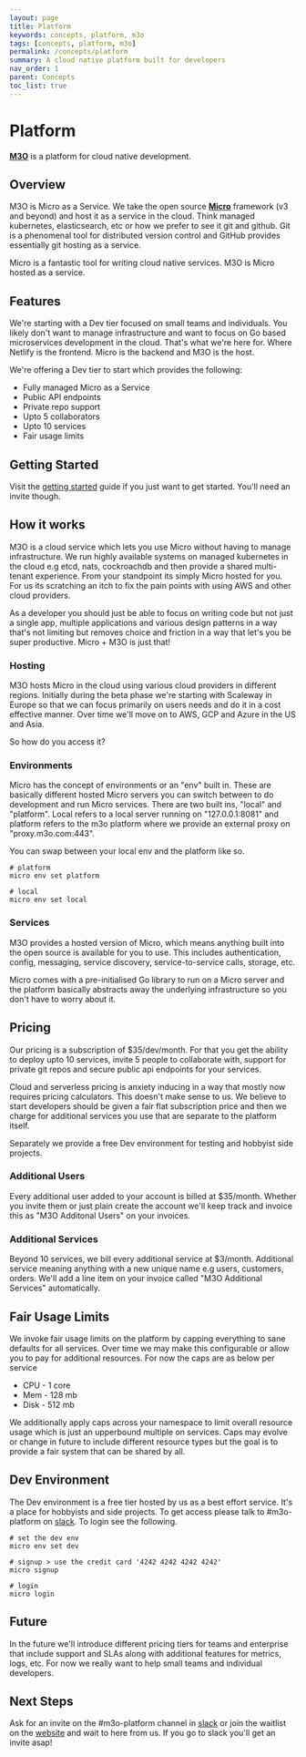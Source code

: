 ```yaml
---
layout: page
title: Platform
keywords: concepts, platform, m3o
tags: [concepts, platform, m3o]
permalink: /concepts/platform
summary: A cloud native platform built for developers
nav_order: 1
parent: Concepts
toc_list: true
---
```



# Platform


[**M3O**](https://m3o.com) is a platform for cloud native development.

## Overview

M3O is Micro as a Service. We take the open source [**Micro**](https://github.com/micro/micro) framework (v3 and beyond) 
and host it as a service in the cloud. Think managed kubernetes, elasticsearch, etc or how we prefer to see it git 
and github. Git is a phenomenal tool for distributed version control and GitHub provides essentially git hosting as a service.

Micro is a fantastic tool for writing cloud native services. M3O is Micro hosted as a service.

## Features

We're starting with a Dev tier focused on small teams and individuals. You likely don't want to manage infrastructure 
and want to focus on Go based microservices development in the cloud. That's what we're here for. Where Netlify 
is the frontend. Micro is the backend and M3O is the host.

We're offering a Dev tier to start which provides the following:

- Fully managed Micro as a Service
- Public API endpoints
- Private repo support
- Upto 5 collaborators
- Upto 10 services
- Fair usage limits

## Getting Started

Visit the [getting started](/getting-started) guide if you just want to get started. You'll need an invite though.

## How it works

M3O is a cloud service which lets you use Micro without having to manage infrastructure. We run highly available 
systems on managed kubernetes in the cloud e.g etcd, nats, cockroachdb and then provide a shared multi-tenant 
experience. From your standpoint its simply Micro hosted for you. For us its scratching an itch to fix 
the pain points with using AWS and other cloud providers.

As a developer you should just be able to focus on writing code but not just a single app, multiple applications 
and various design patterns in a way that's not limiting but removes choice and friction in a way that let's 
you be super productive. Micro + M3O is just that!

### Hosting

M3O hosts Micro in the cloud using various cloud providers in different regions. Initially during the beta phase 
we're starting with Scaleway in Europe so that we can focus primarily on users needs and do it in a cost effective 
manner. Over time we'll move on to AWS, GCP and Azure in the US and Asia.

So how do you access it?

### Environments

Micro has the concept of environments or an "env" built in. These are basically different hosted Micro servers 
you can switch between to do development and run Micro services. There are two built ins, "local" and "platform". 
Local refers to a local server running on "127.0.0.1:8081" and platform refers to the m3o platform where 
we provide an external proxy on "proxy.m3o.com:443".

You can swap between your local env and the platform like so.

```
# platform
micro env set platform

# local
micro env set local
```

### Services

M3O provides a hosted version of Micro, which means anything built into the open source is available for you to use. 
This includes authentication, config, messaging, service discovery, service-to-service calls, storage, etc.

Micro comes with a pre-initialised Go library to run on a Micro server and the platform basically abstracts 
away the underlying infrastructure so you don't have to worry about it.

## Pricing

Our pricing is a subscription of $35/dev/month. For that you get the ability to deploy upto 10 services, invite 5 people to 
collaborate with, support for private git repos and secure public api endpoints for your services. 

Cloud and serverless pricing is anxiety inducing in a way that mostly now requires pricing calculators. This 
doesn't make sense to us. We believe to start developers should be given a fair flat subscription price 
and then we charge for additional services you use that are separate to the platform itself. 

Separately we provide a free Dev environment for testing and hobbyist side projects.

### Additional Users

Every additional user added to your account is billed at $35/month. Whether you invite them or just plain create the 
account we'll keep track and invoice this as "M3O Additonal Users" on your invoices.

### Additional Services

Beyond 10 services, we bill every additional service at $3/month. Additional service meaning anything with a new unique name 
e.g users, customers, orders. We'll add a line item on your invoice called "M3O Additional Services" automatically.

## Fair Usage Limits

We invoke fair usage limits on the platform by capping everything to sane defaults for all services. Over time we may 
make this configurable or allow you to pay for additional resources. For now the caps are as below per service

- CPU - 1 core
- Mem - 128 mb
- Disk - 512 mb

We additionally apply caps across your namespace to limit overall resource usage which is just an upperbound multiple on services. 
Caps may evolve or change in future to include different resource types but the goal is to provide a fair system that 
can be shared by all.

## Dev Environment

The Dev environment is a free tier hosted by us as a best effort service. It's a place for hobbyists and side projects. To get 
access please talk to #m3o-platform on [slack](https://slack.m3o.com). To login see the following.

```
# set the dev env
micro env set dev

# signup > use the credit card '4242 4242 4242 4242'
micro signup

# login
micro login 
```

## Future 

In the future we'll introduce different pricing tiers for teams and enterprise that include support and SLAs along with 
additional features for metrics, logs, etc. For now we really want to help small teams and individual developers.

## Next Steps

Ask for an invite on the #m3o-platform channel in [slack](https://slack.m3o.com) or join the waitlist on 
the [website](https://m3o.com) and wait to here from us. If you go to slack you'll get an invite asap!
